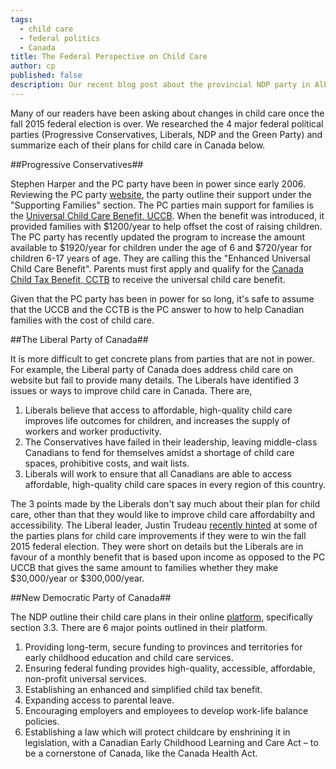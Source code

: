 ```yaml
---
tags:
  - child care
  - federal politics
  - Canada
title: The Federal Perspective on Child Care
author: cp
published: false
description: Our recent blog post about the provincial NDP party in Alberta had some of our readers asking about the national situation on child care.  We decided to research each of the major federal political parties in Canada to see what their plans were for child care if they were elected in the upcoming fall 2015 election.
---
```

Many of our readers have been asking about changes in child care once the fall 2015 federal election is over.  We researched the 4 major federal political parties (Progressive Conservatives, Liberals, NDP and the Green Party) and summarize each of their plans for child care in Canada below.

##Progressive Conservatives##

Stephen Harper and the PC party have been in power since early 2006.  Reviewing the PC party [website](http://www.conservative.ca/where-we-stand/supporting-families/), the party outline their support under the "Supporting Families" section.  The PC parties main support for families is the [Universal Child Care Benefit, UCCB](http://www.cra-arc.gc.ca/uccb/).  When the benefit was introduced, it provided families with $1200/year to help offset the cost of raising children.  The PC party has recently updated the program to increase the amount available to $1920/year for children under the age of 6 and $720/year for children 6-17 years of age.  They are calling this the "Enhanced Universal Child Care Benefit".  Parents must first apply and qualify for the [Canada Child Tax Benefit, CCTB](http://www.cra-arc.gc.ca/bnfts/cctb/fq_qlfyng-eng.html) to receive the universal child care benefit.

Given that the PC party has been in power for so long, it's safe to assume that the UCCB and the CCTB is the PC answer to how to help Canadian families with the cost of child care.

##The Liberal Party of Canada##

It is more difficult to get concrete plans from parties that are not in power.  For example, the Liberal party of Canada does address child care on website but fail to provide many details.  The Liberals have identified 3 issues or ways to improve child care in Canada.  There are,

1. Liberals believe that access to affordable, high-quality child care improves life outcomes for children, and increases the supply of workers and worker productivity.
2. The Conservatives have failed in their leadership, leaving middle-class Canadians to fend for themselves amidst a shortage of child care spaces, prohibitive costs, and wait lists.
3. Liberals will work to ensure that all Canadians are able to access affordable, high-quality child care spaces in every region of this country.

The 3 points made by the Liberals don't say much about their plan for child care, other than that they would like to improve child care affordabilty and accessibility.  The Liberal leader, Justin Trudeau [recently hinted](http://www.cbc.ca/news/politics/justin-trudeau-hints-at-national-child-care-plan-tied-to-income-1.3065235) at some of the parties plans for child care improvements if they were to win the fall 2015 federal election.  They were short on details but the Liberals are in favour of a monthly benefit that is based upon income as opposed to the PC UCCB that gives the same amount to families whether they make $30,000/year or $300,000/year.

##New Democratic Party of Canada##

The NDP outline their child care plans in their online [platform](http://xfer.ndp.ca/2013/policybook/2013-04-17-PolicyBook_E.pdf), specifically section 3.3.  There are 6 major points outlined in their platform.

1. Providing long-term, secure funding to provinces and territories for early childhood education and child care services.
2. Ensuring federal funding provides high-quality, accessible, affordable, non-profit universal services.
3. Establishing an enhanced and simplified child tax benefit.
4. Expanding access to parental leave.
5. Encouraging employers and employees to develop work-life balance policies.
6. Establishing a law which will protect childcare by enshrining it in legislation, with a Canadian Early Childhood Learning and Care Act – to be a cornerstone of Canada, like the Canada Health Act.
